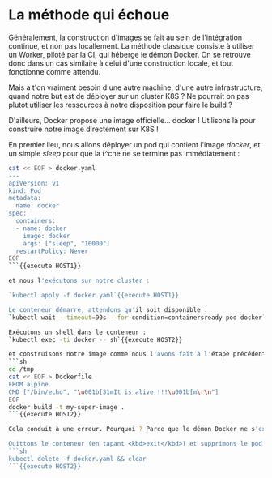 # La méthode qui échoue

Généralement, la construction d'images se fait au sein de l'intégration continue, et non pas locallement.
La méthode classique consiste à utiliser un Worker, piloté par la CI, qui héberge le démon Docker. On se retrouve donc dans un cas similaire à celui d'une construction locale, et tout fonctionne comme attendu.

Mais a t'on vraiment besoin d'une autre machine, d'une autre infrastructure, quand notre but est de déployer sur un cluster K8S ? Ne pourrait on pas plutot utiliser les ressources à notre disposition pour faire le build ?

D'ailleurs, Docker propose une image officielle... docker ! Utilisons là pour construire notre image directement sur K8S !

En premier lieu, nous allons déployer un pod qui contient l'image *docker*, et un simple *sleep* pour que la t^che ne se termine pas immédiatement :
```sh
cat << EOF > docker.yaml
---
apiVersion: v1
kind: Pod
metadata:
  name: docker
spec:
  containers:
  - name: docker
    image: docker
    args: ["sleep", "10000"]
  restartPolicy: Never
EOF
```{{execute HOST1}}

et nous l'exécutons sur notre cluster :

`kubectl apply -f docker.yaml`{{execute HOST1}}

Le conteneur démarre, attendons qu'il soit disponible :
`kubectl wait --timeout=90s --for condition=containersready pod docker`{{execute HOST1}}

Exécutons un shell dans le conteneur :
`kubectl exec -ti docker -- sh`{{execute HOST2}}

et construisons notre image comme nous l'avons fait à l'étape précédente :
```sh
cd /tmp
cat << EOF > Dockerfile
FROM alpine
CMD ["/bin/echo", "\u001b[31mIt is alive !!!\u001b[m\r\n"]
EOF
docker build -t my-super-image .
```{{execute HOST2}}

Cela conduit à une erreur. Pourquoi ? Parce que le démon Docker ne s'exécute pas dans le conteneur. Celui contient seulement la CLI.

Quittons le conteneur (en tapant <kbd>exit</kbd>) et supprimons le pod :
```sh
kubectl delete -f docker.yaml && clear
```{{execute HOST2}}

